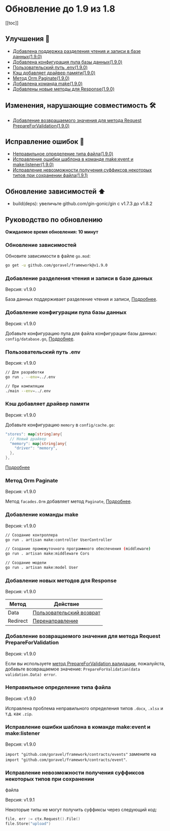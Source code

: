# Обновление до 1.9 из 1.8

[[toc]]

## Улучшения 🚀

- [Добавлена поддержка разделения чтения и записи в базе данных(1.9.0)](#add-database-read-write-separation)
- [Добавлена конфигурация пула базы данных(1.9.0)](#add-database-pool-configuration)
- [Пользовательский путь .env(1.9.0)](#custom--env-path)
- [Кэш добавляет драйвер памяти(1.9.0)](#cache-add-memory-driver)
- [Метод Orm Paginate(1.9.0)](#orm-add-paginate-method)
- [Добавлена команда make(1.9.0)](#add-make-command)
- [Добавлены новые методы для Response(1.9.0)](#add-new-methods-for-response)

## Изменения, нарушающие совместимость 🛠

- [Добавление возвращаемого значения для метода Request PrepareForValidation(1.9.0)](#add-return-for-request-prepareforvalidation-method)

## Исправление ошибок 🐛

- [Неправильное определение типа файла(1.9.0)](#file-gets-the-wrong-file-type)
- [Исправление ошибки шаблона в команде make:event и make:listener(1.9.0)](#fix-template-error-on-make-event-and-make-listener-command)
- [Исправление невозможности получения суффиксов некоторых типов при сохранении файла(1.9.1)](#fix-some-types-cannot-obtain-suffixes-when-save-file)

## Обновление зависимостей ⬆️

- build(deps): увеличьте github.com/gin-gonic/gin с v1.7.3 до v1.8.2

## Руководство по обновлению

**Ожидаемое время обновления: 10 минут**

### Обновление зависимостей

Обновите зависимости в файле `go.mod`:

```bash
go get -u github.com/goravel/framework@v1.9.0
```

### Добавление разделения чтения и записи в базе данных

Версия: v1.9.0

База данных поддерживает разделение чтения и записи, [Подробнее](../orm/getting-started.md#read--write-connections).

### Добавление конфигурации пула базы данных

Версия: v1.9.0

Добавьте конфигурацию пула для файла конфигурации базы данных: `config/database.go`, [Подробнее](https://github.com/goravel/goravel/blob/v1.9.x/config/database.go).

### Пользовательский путь .env

Версия: v1.9.0

```bash
// Для разработки
go run . --env=../.env

// При компиляции
./main --env=../.env
```

### Кэш добавляет драйвер памяти

Версия: v1.9.0

Добавьте конфигурацию `memory` в `config/cache.go`:

```go
"stores": map[string]any{
  // Новый драйвер
  "memory": map[string]any{
    "driver": "memory",
  },
},
```

[Подробнее](https://github.com/goravel/goravel/blob/v1.9.x/config/cache.go)

### Метод Orm Paginate

Версия: v1.9.0

Метод `facades.Orm` добавляет метод `Paginate`, [Подробнее](../orm/getting-started.md#paginate).

### Добавление команды make

Версия: v1.9.0

```bash
// Создание контроллера
go run . artisan make:controller UserController

// Создание промежуточного программного обеспечения (middleware)
go run . artisan make:middleware Cors

// Создание модели
go run . artisan make:model User
```

### Добавление новых методов для Response

Версия: v1.9.0

| Метод       | Действие           |
| -----------  | -------------- |
| Data         | [Пользовательский возврат](../the-basics/response.md#custom-return)     |
| Redirect     | [Перенаправление](../the-basics/response.md#redirect) |

### Добавление возвращаемого значения для метода Request PrepareForValidation

Версия: v1.9.0

Если вы используете [метод PrepareForValidation валидации](../the-basics/validation.md#format-data-before-validation), пожалуйста, добавьте возвращаемое значение: `PrepareForValidation(data validation.Data) error`.

### Неправильное определение типа файла

Версия: v1.9.0

Исправлена проблема неправильного определения типов `.docx`, `.xlsx` и т.д. как `.zip`.

### Исправление ошибки шаблона в команде make:event и make:listener

Версия: v1.9.0

`import "github.com/goravel/framework/contracts/events"` замените на `import "github.com/goravel/framework/contracts/event"`.

### Исправление невозможности получения суффиксов некоторых типов при сохранении

 файла

Версия: v1.9.1

Некоторые типы не могут получить суффиксы через следующий код:

```go
file, err := ctx.Request().File()   
file.Store("upload")
```

<CommentService/>